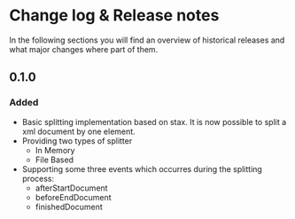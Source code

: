 # Change log & Release notes

In the following sections you will find an overview of historical releases and
what major changes where part of them.

## 0.1.0

### Added

* Basic splitting implementation based on stax. It is now possible to
split a xml document by one element.
* Providing two types of splitter
    * In Memory
    * File Based
* Supporting some three events which occurres during the splitting 
process:
    * afterStartDocument
    * beforeEndDocument
    * finishedDocument